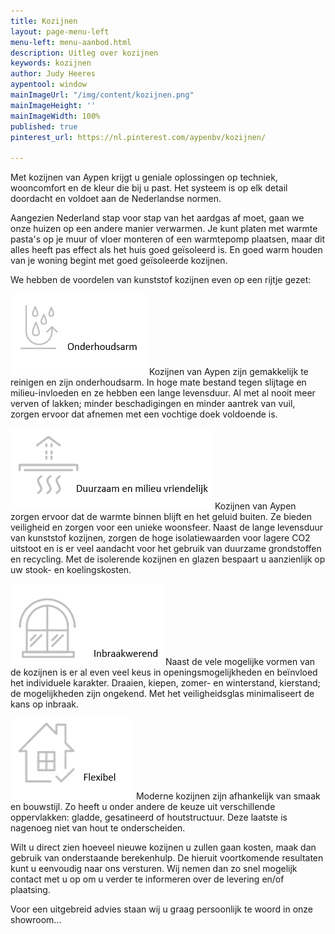 ```yaml
---
title: Kozijnen
layout: page-menu-left
menu-left: menu-aanbod.html
description: Uitleg over kozijnen
keywords: kozijnen
author: Judy Heeres
aypentool: window
mainImageUrl: "/img/content/kozijnen.png"
mainImageHeight: ''
mainImageWidth: 100%
published: true
pinterest_url: https://nl.pinterest.com/aypenbv/kozijnen/

---
```

Met kozijnen van Aypen krijgt u geniale oplossingen op techniek, wooncomfort en de kleur die bij u past. Het systeem is op elk detail doordacht en voldoet aan de Nederlandse normen.

Aangezien Nederland stap voor stap van het aardgas af moet, gaan we onze huizen op een andere manier verwarmen. Je kunt platen met warmte pasta's op je muur of vloer monteren of een warmtepomp plaatsen, maar dit alles heeft pas effect als het huis goed geïsoleerd is. En goed warm houden van je woning begint met goed geïsoleerde kozijnen.

We hebben de voordelen van kunststof kozijnen even op een rijtje gezet:

![](/img/content/5.png)
Kozijnen van Aypen zijn gemakkelijk te reinigen en zijn onderhoudsarm. In hoge mate bestand tegen slijtage en milieu-invloeden en ze hebben een lange levensduur. Al met al nooit meer verven of lakken; minder beschadigingen en minder aantrek van vuil, zorgen ervoor dat afnemen met een vochtige doek voldoende is.

![](/img/content/2.png)
Kozijnen van Aypen zorgen ervoor dat de warmte binnen blijft en het geluid buiten. Ze bieden veiligheid en zorgen voor een unieke woonsfeer. Naast de lange levensduur van kunststof kozijnen, zorgen de hoge isolatiewaarden voor lagere CO2 uitstoot en is er veel aandacht voor het gebruik van duurzame grondstoffen en recycling. Met de isolerende kozijnen en glazen bespaart u aanzienlijk op uw stook- en koelingskosten.

![](/img/content/4.png)
Naast de vele mogelijke vormen van de kozijnen is er al even veel keus in openingsmogelijkheden en beïnvloed het individuele karakter. Draaien, kiepen, zomer- en winterstand, kierstand; de mogelijkheden zijn ongekend. Met het veiligheidsglas minimaliseert de kans op inbraak.

**_![](/img/content/3.png)_**
Moderne kozijnen zijn afhankelijk van smaak en bouwstijl. Zo heeft u onder andere de keuze uit verschillende oppervlakken: gladde, gesatineerd of houtstructuur. Deze laatste is nagenoeg niet van hout te onderscheiden.

Wilt u direct zien hoeveel nieuwe kozijnen u zullen gaan kosten, maak dan gebruik van onderstaande berekenhulp. De hieruit voortkomende resultaten kunt u eenvoudig naar ons versturen. Wij nemen dan zo snel mogelijk contact met u op om u verder te informeren over de levering en/of plaatsing.

Voor een uitgebreid advies staan wij u graag persoonlijk te woord in onze showroom...
